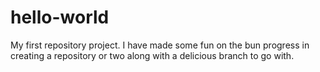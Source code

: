 # hello-world
My first repository project. 
I have made some fun on the bun progress in creating a repository or two along with a delicious branch to go with. 
